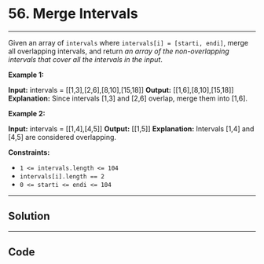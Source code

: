 # 56. Merge Intervals

---

Given an array of `intervals` where `intervals[i] = [starti, endi]`, merge all overlapping intervals, and return _an array of the non-overlapping intervals that cover all the intervals in the input_.

 

**Example 1:**


**Input:** intervals = [[1,3],[2,6],[8,10],[15,18]]
**Output:** [[1,6],[8,10],[15,18]]
**Explanation:** Since intervals [1,3] and [2,6] overlap, merge them into [1,6].


**Example 2:**


**Input:** intervals = [[1,4],[4,5]]
**Output:** [[1,5]]
**Explanation:** Intervals [1,4] and [4,5] are considered overlapping.


 

**Constraints:**

  * `1 <= intervals.length <= 104`
  * `intervals[i].length == 2`
  * `0 <= starti <= endi <= 104`

---

## Solution



---

## Code
```python


```